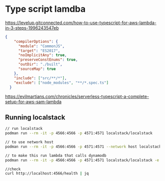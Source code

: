 # Type script lamdba

<https://levelup.gitconnected.com/how-to-use-typescript-for-aws-lambda-in-3-steps-1996243547eb>

```json
{
    "compilerOptions": {
      "module": "CommonJS",
      "target": "ES2017",
      "noImplicitAny": true,
      "preserveConstEnums": true,
      "outDir": "./built",
      "sourceMap": true
    },
    "include": ["src/**/*"],
    "exclude": ["node_modules", "**/*.spec.ts"]
  }
```

<https://evilmartians.com/chronicles/serverless-typescript-a-complete-setup-for-aws-sam-lambda>

## Running localstack

```bash
// run localstack
podman run --rm -it -p 4566:4566 -p 4571:4571 localstack/localstack

// to use network host
podman run --rm -it -p 4566:4566 -p 4571:4571 --network host localstack/localstack

// to make this run lambda that calls dynamodb
podman run --rm -it -p 4566:4566 -p 4571:4571 localstack/localstack -e DEFAULT_REGION=ca-central-1 -e AWS_DEFAULT_REGION=ca-central-1 -e AWS_SECRET_ACCESS_KEY = "test" -e AWS_ACCESS_KEY_ID = "test"

//check
curl http://localhost:4566/health | jq
```
